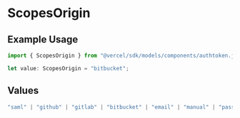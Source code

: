 # ScopesOrigin

## Example Usage

```typescript
import { ScopesOrigin } from "@vercel/sdk/models/components/authtoken.js";

let value: ScopesOrigin = "bitbucket";
```

## Values

```typescript
"saml" | "github" | "gitlab" | "bitbucket" | "email" | "manual" | "passkey"
```